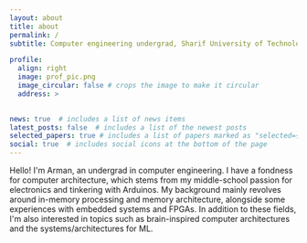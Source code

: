 ```yaml
---
layout: about
title: about
permalink: /
subtitle: Computer engineering undergrad, Sharif University of Technology, Tehran, Iran

profile:
  align: right
  image: prof_pic.png
  image_circular: false # crops the image to make it circular
  address: >
    

news: true  # includes a list of news items
latest_posts: false  # includes a list of the newest posts
selected_papers: true # includes a list of papers marked as "selected={true}"
social: true  # includes social icons at the bottom of the page
---
```


Hello! I'm Arman, an undergrad in computer engineering. I have a fondness for computer architecture, which stems from my middle-school passion for electronics and tinkering with Arduinos. My background mainly revolves around in-memory processing and memory architecture, alongside some experiences with embedded systems and FPGAs. In addition to these fields, I'm also interested in topics such as brain-inspired computer architectures and the systems/architectures for ML.
